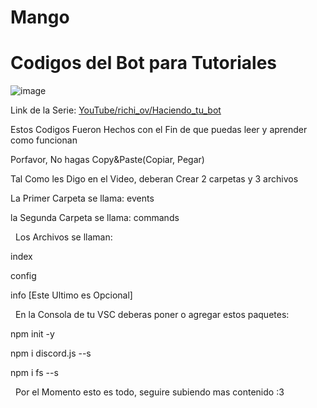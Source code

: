 # Mango 
# Codigos del Bot para Tutoriales 
![image](https://user-images.githubusercontent.com/76197730/115167188-332e6700-a07c-11eb-81dc-39667d6cf485.png)

Link de la Serie: [YouTube/richi_ov/Haciendo_tu_bot](https://youtu.be/U4VaMb4Gsu8)

Estos Codigos Fueron Hechos con el Fin de que puedas leer y aprender como funcionan

Porfavor, No hagas Copy&Paste(Copiar, Pegar) 
 
 
Tal Como les Digo en el Video, deberan Crear 2 carpetas y 3 archivos



La Primer Carpeta se llama: events

la Segunda Carpeta se llama: commands

 
Los Archivos se llaman:

index

config

info [Este Ultimo es Opcional]

 
En la Consola de tu VSC deberas poner o agregar estos paquetes:

npm init -y

npm i discord.js --s

npm i fs --s

 
Por el Momento esto es todo, seguire subiendo mas contenido :3
 
